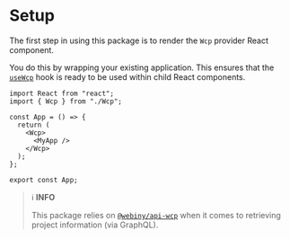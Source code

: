 # Setup

The first step in using this package is to render the `Wcp` provider React component.

You do this by wrapping your existing application. This ensures that the [`useWcp`](./../../README.md) hook is ready to be used within child React components.

```tsx
import React from "react";
import { Wcp } from "./Wcp";

const App = () => {
  return (
    <Wcp>
      <MyApp />
    </Wcp>
  );
};

export const App;
```

> ℹ️ **INFO**
> 
> This package relies on [`@webiny/api-wcp`](./../api-wcp) when it comes to retrieving project information (via GraphQL).
